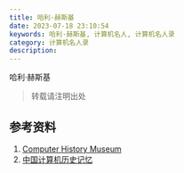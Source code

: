 ```yaml
---
title: 哈利·赫斯基
date: 2023-07-18 23:10:54
keywords: 哈利·赫斯基, 计算机名人, 计算机名人录
category: 计算机名人录
description:  
---
```


哈利·赫斯基

> 转载请注明出处

## 参考资料

1. [Computer History Museum](https://www.computerhistory.org/)
1. [中国计算机历史记忆](https://www.ccf.org.cn/Computing_history/)
